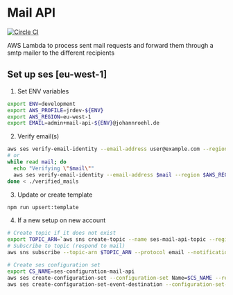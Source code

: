 # Mail API

[![Circle CI](https://circleci.com/gh/jroehl/lambda.mail-api/tree/master.svg?style=shield&circle-token=f6de3240c2da0ef7594cf3749b404adf7541d8d3)](https://circleci.com/gh/jroehl/lambda.mail-api/tree/master)

AWS Lambda to process sent mail requests and forward them through a smtp mailer to the different recipients

## Set up ses [eu-west-1]

1. Set ENV variables
```bash
export ENV=development
export AWS_PROFILE=jrdev-${ENV}
export AWS_REGION=eu-west-1
export EMAIL=admin+mail-api-${ENV}@johannroehl.de
```
2. Verify email(s)
```bash
aws ses verify-email-identity --email-address user@example.com --region $AWS_REGION
# or
while read mail; do
  echo "Verifying \"$mail\""
  aws ses verify-email-identity --email-address $mail --region $AWS_REGION
done < ./verified_mails
```
3. Update or create template
```bash
npm run upsert:template
```
4. If a new setup on new account
```bash
# Create topic if it does not exist
export TOPIC_ARN=`aws sns create-topic --name ses-mail-api-topic --region $AWS_REGION --query TopicArn`
# Subscribe to topic (respond to mail)
aws sns subscribe --topic-arn $TOPIC_ARN --protocol email --notification-endpoint $EMAIL --region $AWS_REGION

# Create ses configuration set
export CS_NAME=ses-configuration-mail-api
aws ses create-configuration-set --configuration-set Name=$CS_NAME --region $AWS_REGION
aws ses create-configuration-set-event-destination --configuration-set-name $CS_NAME --region $AWS_REGION --event-destination "{\"Name\": \"ses-sns-mail-api\", \"Enabled\": true, \"MatchingEventTypes\": [\"renderingFailure\", \"reject\", \"bounce\", \"complaint\"], \"SNSDestination\": {\"TopicARN\": $TOPIC_ARN}}"
```